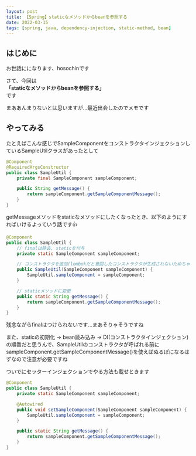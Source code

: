 ```yaml
---
layout: post
title: 【Spring】staticなメソッドからbeanを参照する
date: 2022-03-15
tags: [spring, java, dependency-injection, static-method, bean]
---
```


## はじめに

お世話にになります、hosochinです

さて、今回は  
**「staticなメソッドからbeanを参照する」**  
です

まああんまりないとは思いますが…最近出会したのでメモです

## やってみる

たとえばこんな感じでSampleComponentをコンストラクタインジェクションしているSampleUtilクラスがあったとして

```java
@Component
@RequiredArgsConstructor
public class SampleUtil {
    private final SampleComponent sampleComponent;

    public String getMessage() {
        return sampleComponent.getSampleComponentMessage();
    }
}
```

getMessageメソッドをstaticなメソッドにしたくなったとき、以下のようにすればいけるよっていう話です👍

```java
@Component
public class SampleUtil {
    // finalは除去, staticを付与
    private static SampleComponent sampleComponent;

    // コンストラクタを追加(lombokだと意図したコンストラクタが生成されないためちゃんと記述する）
    public SampleUtil(SampleComponent sampleComponent) {
        SampleUtil.sampleComponent = sampleComponent;
    }

    // staticメソッドに変更
    public static String getMessage() {
        return sampleComponent.getSampleComponentMessage();
    }
}
```

残念ながらfinalはつけられないです…まあそりゃそうですね

また、staticの初期化 -> bean読み込み -> DI(コンストラクタインジェクション)の順番だと思うんで、SampleUtilのコンストラクタが呼ばれる前にsampleComponent.getSampleComponentMessage()を使えばぬるぽになるはずなので注意が必要ですね

ついでにセッターインジェクションでやる方法も載せときます

```java
@Component
public class SampleUtil {
    private static SampleComponent sampleComponent;

    @Autowired
    public void setSampleComponent(SampleComponent sampleComponent) {
        SampleUtil.sampleComponent = sampleComponent;
    }

    public static String getMessage() {
        return sampleComponent.getSampleComponentMessage();
    }
}
```